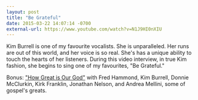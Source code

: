 ```yaml
---
layout: post
title: "Be Grateful"
date: 2015-03-22 14:07:14 -0700
external-url: https://www.youtube.com/watch?v=N1J9HI0nXIU
---
```


Kim Burrell is one of my favourite vocalists. She is unparalleled. Her runs
are out of this world, and her voice is so real. She's has a unique ability
to touch the hearts of her listeners. During this video interview, in true
Kim fashion, she begins to sing one of my favourites, "Be Grateful."

Bonus: ["How Great is Our God"](https://www.youtube.com/watch?v=lGDjo8V2Swo)
with Fred Hammond, Kim Burrell, Donnie McClurkin, Kirk Franklin, Jonathan
Nelson, and Andrea Mellini, some of gospel's greats.
